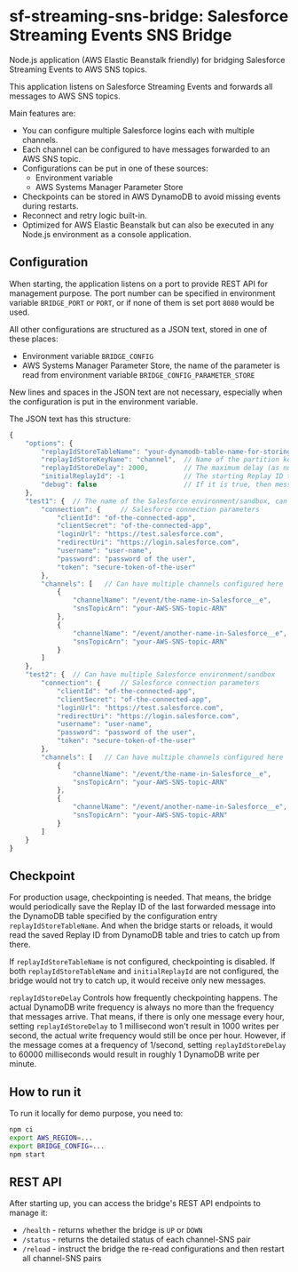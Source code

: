 # sf-streaming-sns-bridge: Salesforce Streaming Events SNS Bridge

Node.js application (AWS Elastic Beanstalk friendly) for
bridging Salesforce Streaming Events to AWS SNS topics.

This application listens on Salesforce Streaming Events and forwards all
messages to AWS SNS topics.

Main features are:

* You can configure multiple Salesforce logins each with multiple channels.
* Each channel can be configured to have messages forwarded to an AWS SNS topic.
* Configurations can be put in one of these sources:
  * Environment variable
  * AWS Systems Manager Parameter Store
* Checkpoints can be stored in AWS DynamoDB to avoid missing events during restarts.
* Reconnect and retry logic built-in.
* Optimized for AWS Elastic Beanstalk but can also be executed in any Node.js environment as a console application.

## Configuration

When starting, the application listens on a port to provide REST API for management purpose.
The port number can be specified in environment variable `BRIDGE_PORT` or `PORT`,
or if none of them is set port `8080` would be used.

All other configurations are structured as a JSON text, stored in one of these places:

* Environment variable `BRIDGE_CONFIG`
* AWS Systems Manager Parameter Store, the name of the parameter is read from environment variable `BRIDGE_CONFIG_PARAMETER_STORE`

New lines and spaces in the JSON text are not necessary, especially when the configuration
is put in the environment variable.

The JSON text has this structure:

```js
{
    "options": {
        "replayIdStoreTableName": "your-dynamodb-table-name-for-storing-replay-id-checkpoint", // Name of the DynamoDB table used for storing Replay ID checkpoints. It must exist in the default AWS region as the bridge is running in. If not set, checkpointing would be disabled.
        "replayIdStoreKeyName": "channel",  // Name of the partition key in the DynamoDb table. If not set then default to "channel"
        "replayIdStoreDelay": 2000,         // The maximum delay (as number of milliseconds) before the newly received Replay ID would be saved into the DynamoDB table. If not set then default to 2000.
        "initialReplayId": -1               // The starting Replay ID to use in case there is no previously saved checkpoint in the DynamoDB table. If not set then default to -1.
        "debug": false                      // If it is true, then messages received and forwarded would be logged to console.
    },
    "test1": {  // The name of the Salesforce environment/sandbox, can be any text you like, but please avoid having '//' in it.
        "connection": {     // Salesforce connection parameters
            "clientId": "of-the-connected-app",
            "clientSecret": "of-the-connected-app",
            "loginUrl": "https://test.salesforce.com",
            "redirectUri": "https://login.salesforce.com",
            "username": "user-name",
            "password": "password of the user",
            "token": "secure-token-of-the-user"
        },
        "channels": [   // Can have multiple channels configured here
            {
                "channelName": "/event/the-name-in-Salesforce__e",
                "snsTopicArn": "your-AWS-SNS-topic-ARN"
            },
            {
                "channelName": "/event/another-name-in-Salesforce__e",
                "snsTopicArn": "your-AWS-SNS-topic-ARN"
            }
        ]
    },
    "test2": {  // Can have multiple Salesforce environment/sandbox
        "connection": {     // Salesforce connection parameters
            "clientId": "of-the-connected-app",
            "clientSecret": "of-the-connected-app",
            "loginUrl": "https://test.salesforce.com",
            "redirectUri": "https://login.salesforce.com",
            "username": "user-name",
            "password": "password of the user",
            "token": "secure-token-of-the-user"
        },
        "channels": [   // Can have multiple channels configured here
            {
                "channelName": "/event/the-name-in-Salesforce__e",
                "snsTopicArn": "your-AWS-SNS-topic-ARN"
            },
            {
                "channelName": "/event/another-name-in-Salesforce__e",
                "snsTopicArn": "your-AWS-SNS-topic-ARN"
            }
        ]
    }
}
```

## Checkpoint

For production usage, checkpointing is needed. That means, the bridge would periodically
save the Replay ID of the last forwarded message into the DynamoDB table specified by
the configuration entry `replayIdStoreTableName`. And when the bridge starts or reloads,
it would read the saved Replay ID from DynamoDB table and tries to catch up from there.

If `replayIdStoreTableName` is not configured, checkpointing is disabled.
If both `replayIdStoreTableName` and `initialReplayId` are not configured,
the bridge would not try to catch up, it would receive only new messages.

`replayIdStoreDelay` Controls how frequently checkpointing happens.
The actual DynamoDB write frequency is always no more than the frequency that messages arrive.
That means, if there is only one message every hour, setting `replayIdStoreDelay` to
1 millisecond won't result in 1000 writes per second, the actual write frequency would
still be once per hour. However, if the message comes at a frequency of 1/second, setting
`replayIdStoreDelay` to 60000 milliseconds would result in roughly 1 DynamoDB write per minute.

## How to run it

To run it locally for demo purpose, you need to:

```bash
npm ci
export AWS_REGION=...
export BRIDGE_CONFIG=...
npm start
```

## REST API

After starting up, you can access the bridge's REST API endpoints to manage it:

* `/health` - returns whether the bridge is `UP` or `DOWN`
* `/status` - returns the detailed status of each channel-SNS pair
* `/reload` - instruct the bridge the re-read configurations and then restart all channel-SNS pairs
